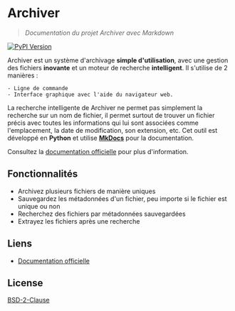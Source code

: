 # Archiver
> *Documentation du projet Archiver avec Markdown*

[![PyPI Version][pypi-v-image]][pypi-v-link]

Archiver est un système d'archivage **simple d'utilisation**, avec une gestion des fichiers **inovante** et un moteur de recherche **intelligent**. Il s'utilise de 2 manières :

    - Ligne de commande
    - Interface graphique avec l'aide du navigateur web.

La recherche intelligente de Archiver ne permet pas simplement la recherche sur un nom de fichier, il permet surtout de trouver un fichier précis avec toutes les informations qui lui sont associées comme l'emplacement, la date de modification, son extension, etc.
Cet outil est développé en **Python** et utilise [**MkDocs**](https://www.mkdocs.org/) pour la documentation. 

Consultez la [documentation officielle](https://theohrlmnn.github.io/archiver) pour plus d'information.

## Fonctionnalités
- Archivez plusieurs fichiers de manière uniques
- Sauvegardez les métadonnées d'un fichier, peu importe si le fichier est unique ou non
- Recherchez des fichiers par métadonnées sauvegardées
- Extrayez les fichiers après une recherche

## Liens 
- [Documentation officielle](https://theohrlmnn.github.io/archiver)

## License

[BSD-2-Clause](./LICENSE)


[pypi-v-image]: https://img.shields.io/pypi/v/archiverr.svg
[pypi-v-link]: https://pypi.org/project/archiverr/
